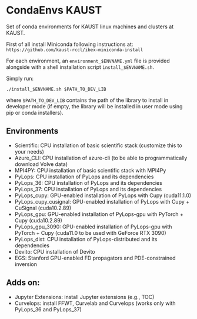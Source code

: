 # CondaEnvs KAUST
Set of conda environments for KAUST linux machines and clusters at KAUST.

First of all install Miniconda following instructions at: `https://github.com/kaust-rccl/ibex-miniconda-install` 

For each environment, an `environment_$ENVNAME.yml` file is provided alongside with a
shell installation script  `install_$ENVNAME.sh`. 

Simply run:
```
./install_$ENVNAME.sh $PATH_TO_DEV_LIB
```
where `$PATH_TO_DEV_LIB` contains the path of the library to install in developer mode 
(if empty, the library will be installed in user mode using pip or conda installers).


## Environments

- Scientific: CPU installation of basic scientific stack (customize this to your needs)
- Azure_CLI: CPU installation of azure-cli (to be able to programmatically download Volve data)
- MPI4PY: CPU installation of basic scientific stack with MPI4Py
- PyLops: CPU installation of PyLops and its dependencies
- PyLops_36: CPU installation of PyLops and its dependencies
- PyLops_37: CPU installation of PyLops and its dependencies
- PyLops_cupy: GPU-enabled installation of PyLops with Cupy (cuda11.1.0)
- PyLops_cupy_cusignal: GPU-enabled installation of PyLops with Cupy + CuSignal (cuda10.2.89)
- PyLops_gpu: GPU-enabled installation of PyLops-gpu with PyTorch + Cupy (cuda10.2.89)
- PyLops_gpu_3090: GPU-enabled installation of PyLops-gpu with PyTorch + Cupy (cuda11.0 to be used with GeForce RTX 3090)
- PyLops_dist: CPU installation of PyLops-distributed and its dependencies
- Devito: CPU installation of Devito
- EGS: Stanford GPU-enabled FD propagators and PDE-constrained inversion

## Adds on:

- Jupyter Extensions: install Jupyter extensions (e.g., TOC)
- Curvelops: install FFWT, Curvelab and Curvelops (works only with PyLops_36 and PyLops_37)
